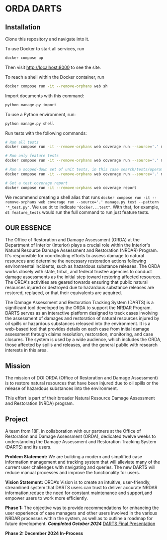 # ORDA DARTS

## Installation

Clone this repository and navigate into it.

To use Docker to start all services, run

```sh
docker compose up
```

Then visit <http://localhost:8000> to see the site.

To reach a shell within the Docker container, run

```sh
docker compose run -it --remove-orphans web sh
```

Import documents with this command:

```sh
python manage.py import
```

To use a Python environment, run:

```sh
python manage.py shell
```

Run tests with the following commands:

```sh
# Run all tests
docker compose run -it --remove-orphans web coverage run --source='.' manage.py test --pattern '*_test.py'

# Run only feature tests
docker compose run -it --remove-orphans web coverage run --source='.' manage.py test --pattern '*_test.py' feature_tests

# Run a scoped-down set of unit tests, in this case search/tests/operations/*.py
docker compose run -it --remove-orphans web coverage run --source='.' manage.py test --pattern '*_test.py' search.tests.operations

# Get a test coverage report
docker compose run -it --remove-orphans web coverage report
```

We recommend creating a shell alias that runs `docker compose run -it --remove-orphans web coverage run --source='.' manage.py test --pattern '*_test.py'`. We use `dt` to indicate `"docker...test"`. With that, for example, `dt feature_tests` would run the full command to run just feature tests.


## OUR ESSENCE

The Office of Restoration and Damage Assessment (ORDA) at the Department of Interior (Interior) plays a crucial role within the Interior's Natural Resource Damage Assessment and Restoration (NRDAR) Program. It's responsible for coordinating efforts to assess damage to natural resources and determine the necessary restoration actions following environmental incidents, such as hazardous substance releases. The ORDA works closely with state, tribal, and federal trustee agencies to conduct damage assessments as the initial step toward restoring affected resources.  The ORDA's activities are geared towards ensuring that public natural resources injured or destroyed due to hazardous substance releases are restored, replaced, or that their equivalents are acquired.

The Damage Assessment and Restoration Tracking System (DARTS) is a significant tool developed by the ORDA to support the NRDAR Program.
DARTS serves as an interactive platform designed to track cases involving the assessment of damages and restoration of natural resources injured by oil spills or hazardous substances released into the environment. It is a web-based tool that provides details on each case from initial damage assessment through claims resolution, restoration, monitoring, and case closures. The system is used by a wide audience, which includes the ORDA, those affected by spills and releases, and the general public with research interests in this area.


## Mission

The mission of DOI ORDA (Office of Restoration and Damage Assessment) is to restore natural resources that have been injured due to oil spills or the release of hazardous substances into the environment.

This effort is part of their broader Natural Resource Damage Assessment and Restoration (NRDA) program.


## Project

A team from 18F, in collaboration with our partners at the Office of Restoration and Damage Assessment (ORDA), dedicated twelve weeks to understanding the Damage Assessment and Restoration Tracking System (DARTS) and its users.

**Problem Statement:** We are building a modern and simplified case information management and tracking system that will alleviate many of the current user challenges with navigating and queries.
The new DARTS will reduce manual processes and improve the functionality for users.

**Vision Statement:** ORDA’s Vision is to create an intuitive, user-friendly, streamlined system that DARTS users can trust to deliver accurate NRDAR information,reduce the need for constant maintenance and support,and empower users to work more
efficiently.

**Phase 1:** The objective was to provide recommendations for enhancing the user experience of case managers and other users involved in the various NRDAR processes within the system, as well as to outline a roadmap for future development. ***Completed October 2024***
[DARTS Final  Presentation](https://docs.google.com/presentation/d/16QfQCxpfH1_BZDkp-cuHFb0dvJPaU2l29IMI0F_XLPU/edit#slide=id.g30d737a98d2_0_274)

**Phase 2: December 2024 In-Process**

